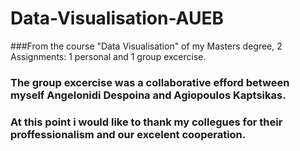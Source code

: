 # Data-Visualisation-AUEB
###From the course "Data Visualisation" of my Masters degree, 2 Assignments: 1 personal and 1 group excercise.

### The group excercise was a collaborative efford between myself Angelonidi Despoina and Agiopoulos Kaptsikas.

### At this point i would like to thank my collegues for their proffessionalism and our excelent cooperation.
